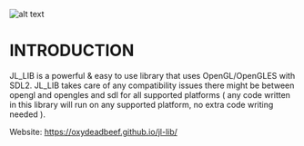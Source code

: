 ![alt text](https://oxydeadbeef.github.io/jl-lib/html/logo.png)


# INTRODUCTION


JL_LIB is a powerful & easy to use library that uses OpenGL/OpenGLES
with SDL2.  JL_LIB takes care of any compatibility issues there might be between
opengl and opengles and sdl for all supported platforms ( any code written in
this library will run on any supported platform, no extra code writing needed ).

Website: https://oxydeadbeef.github.io/jl-lib/

